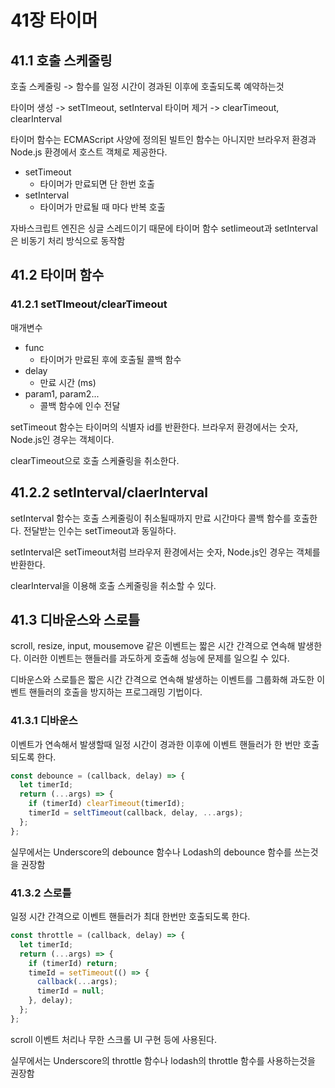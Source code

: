 # 41장 타이머

## 41.1 호출 스케줄링

호출 스케줄링 -> 함수를 일정 시간이 경과된 이후에 호출되도록 예약하는것

타이머 생성 -> setTImeout, setInterval
타이머 제거 -> clearTimeout, clearInterval

타이머 함수는 ECMAScript 사양에 정의된 빌트인 함수는 아니지만
브라우저 환경과 Node.js 환경에서 호스트 객체로 제공한다.

- setTimeout
  - 타이머가 만료되면 단 한번 호출
- setInterval
  - 타이머가 만료될 때 마다 반복 호출

자바스크립트 엔진은 싱글 스레드이기 때문에 타이머 함수 setIimeout과 setInterval은 비동기 처리 방식으로 동작함

## 41.2 타이머 함수

### 41.2.1 setTImeout/clearTimeout

매개변수

- func
  - 타이머가 만료된 후에 호출될 콜백 함수
- delay
  - 만료 시간 (ms)
- param1, param2...
  - 콜백 함수에 인수 전달

setTimeout 함수는 타이머의 식별자 id를 반환한다.
브라우저 환경에서는 숫자, Node.js인 경우는 객체이다.

clearTimeout으로 호출 스케쥴링을 취소한다.

## 41.2.2 setInterval/claerInterval

setInterval 함수는 호출 스케줄링이 취소될때까지 만료 시간마다 콜백 함수를 호출한다.
전달받는 인수는 setTimeout과 동일하다.

setInterval은 setTimeout처럼 브라우저 환경에서는 숫자, Node.js인 경우는 객체를 반환한다.

clearInterval을 이용해 호출 스케줄링을 취소할 수 있다.

## 41.3 디바운스와 스로틀

scroll, resize, input, mousemove 같은 이벤트는 짧은 시간 간격으로 연속해 발생한다.
이러한 이벤트는 핸들러를 과도하게 호출해 성능에 문제를 일으킬 수 있다.

디바운스와 스로틀은 짧은 시간 간격으로 연속해 발생하는 이벤트를 그룹화해 과도한 이벤트 핸들러의 호출을 방지하는 프로그래밍 기법이다.

### 41.3.1 디바운스

이벤트가 연속해서 발생할때 일정 시간이 경과한 이후에 이벤트 핸들러가 한 번만 호출되도록 한다.

```javascript
const debounce = (callback, delay) => {
  let timerId;
  return (...args) => {
    if (timerId) clearTimeout(timerId);
    timerId = seltTimeout(callback, delay, ...args);
  };
};
```

실무에서는 Underscore의 debounce 함수나 Lodash의 debounce 함수를 쓰는것을 권장함

### 41.3.2 스로틀

일정 시간 간격으로 이벤트 핸들러가 최대 한번만 호출되도록 한다.

```javascript
const throttle = (callback, delay) => {
  let timerId;
  return (...args) => {
    if (timerId) return;
    timeId = setTimeout(() => {
      callback(...args);
      timerId = null;
    }, delay);
  };
};
```

scroll 이벤트 처리나 무한 스크롤 UI 구현 등에 사용된다.

실무에서는 Underscore의 throttle 함수나 lodash의 throttle 함수를 사용하는것을 권장함
